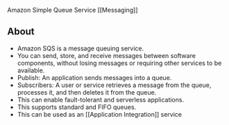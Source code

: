 Amazon Simple Queue Service [[Messaging]]

## About
- Amazon SQS is a message queuing service.
- You can send, store, and receive messages between software components, without losing messages or requiring other services to be available.
- Publish: An application sends messages into a queue.
- Subscribers: A user or service retrieves a message from the queue, processes it, and then deletes it from the queue.
- This can enable fault-tolerant and serverless applications.
- This supports standard and FIFO queues.
- This can be used as an [[Application Integration]] service